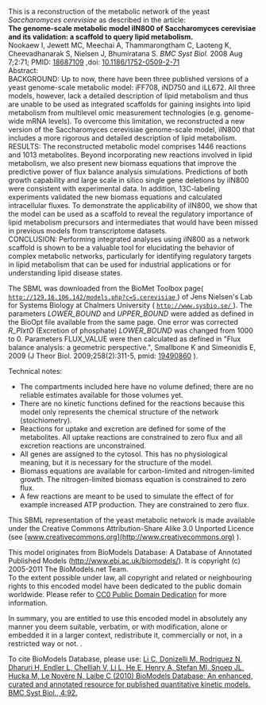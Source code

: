 

This is a reconstruction of the metabolic network of the yeast _Saccharomyces
cerevisiae_ as described in the article:  
**The genome-scale metabolic model iIN800 of Saccharomyces cerevisiae and its validation: a scaffold to query lipid metabolism.**   
Nookaew I, Jewett MC, Meechai A, Thammarongtham C, Laoteng K, Cheevadhanarak
S, Nielsen J, Bhumiratana S. _BMC Syst Biol._ 2008 Aug 7;2:71; PMID:
[18687109](http://www.ncbi.nlm.nih.gov/pubmed/18687109) ,doi:
[10.1186/1752-0509-2-71](http://dx.doi.org/10.1186/1752-0509-2-71)  
Abstract:  
BACKGROUND: Up to now, there have been three published versions of a yeast
genome-scale metabolic model: iFF708, iND750 and iLL672. All three models,
however, lack a detailed description of lipid metabolism and thus are unable
to be used as integrated scaffolds for gaining insights into lipid metabolism
from multilevel omic measurement technologies (e.g. genome-wide mRNA levels).
To overcome this limitation, we reconstructed a new version of the
Saccharomyces cerevisiae genome-scale model, iIN800 that includes a more
rigorous and detailed description of lipid metabolism.  
RESULTS: The reconstructed metabolic model comprises 1446 reactions and 1013
metabolites. Beyond incorporating new reactions involved in lipid metabolism,
we also present new biomass equations that improve the predictive power of
flux balance analysis simulations. Predictions of both growth capability and
large scale in silico single gene deletions by iIN800 were consistent with
experimental data. In addition, 13C-labeling experiments validated the new
biomass equations and calculated intracellular fluxes. To demonstrate the
applicability of iIN800, we show that the model can be used as a scaffold to
reveal the regulatory importance of lipid metabolism precursors and
intermediates that would have been missed in previous models from
transcriptome datasets.  
CONCLUSION: Performing integrated analyses using iIN800 as a network scaffold
is shown to be a valuable tool for elucidating the behavior of complex
metabolic networks, particularly for identifying regulatory targets in lipid
metabolism that can be used for industrial applications or for understanding
lipid disease states.

The SBML was downloaded from the BioMet Toolbox page( [
`http://129.16.106.142/models.php?c=S.cerevisiae`
](http://129.16.106.142/models.php?c=S.cerevisiae) ) of Jens Nielsen's Lab for
Systems Biology at Chalmers University ( [ `http://www.sysbio.se/`
](http://www.sysbio.se/) ). The parameters _LOWER_BOUND_ and _UPPER_BOUND_
were added as defined in the BioOpt file available from the same page. One
error was corrected _R_PIxtO_ (Excretion of phosphate) _LOWER_BOUND_ was
changed from 1000 to 0. Parameters FLUX_VALUE were then calculated as defined
in "Flux balance analysis: a geometric perspective.", Smallbone K and
Simeonidis E, 2009 (J Theor Biol. 2009;258(2):311-5, pmid:
[19490860](http://www.ncbi.nlm.nih.gov/pubmed/19490860) ).

Technical notes:

  * The compartments included here have no volume defined; there are no reliable estimates available for those volumes yet.
  * There are no kinetic functions defined for the reactions because this model only represents the chemical structure of the network (stoichiometry).
  * Reactions for uptake and excretion are defined for some of the metabolites. All uptake reactions are constrained to zero flux and all excretion reactions are unconstrained.
  * All genes are assigned to the cytosol. This has no physiological meaning, but it is necessary for the structure of the model.
  * Biomass equations are available for carbon-limited and nitrogen-limited growth. The nitrogen-limited biomass equation is constrained to zero flux.
  * A few reactions are meant to be used to simulate the effect of for example increased ATP production. They are constrained to zero flux.

This SBML representation of the yeast metabolic network is made available
under the Creative Commons Attribution-Share Alike 3.0 Unported Licence (see
[www.creativecommons.org](http://www.creativecommons.org) ).

This model originates from BioModels Database: A Database of Annotated
Published Models (http://www.ebi.ac.uk/biomodels/). It is copyright (c)
2005-2011 The BioModels.net Team.  
To the extent possible under law, all copyright and related or neighbouring
rights to this encoded model have been dedicated to the public domain
worldwide. Please refer to [CC0 Public Domain
Dedication](http://creativecommons.org/publicdomain/zero/1.0/) for more
information.

In summary, you are entitled to use this encoded model in absolutely any
manner you deem suitable, verbatim, or with modification, alone or embedded it
in a larger context, redistribute it, commercially or not, in a restricted way
or not. .  
  
To cite BioModels Database, please use: [Li C, Donizelli M, Rodriguez N,
Dharuri H, Endler L, Chelliah V, Li L, He E, Henry A, Stefan MI, Snoep JL,
Hucka M, Le Novère N, Laibe C (2010) BioModels Database: An enhanced, curated
and annotated resource for published quantitative kinetic models. BMC Syst
Biol., 4:92.](http://www.ncbi.nlm.nih.gov/pubmed/20587024)


